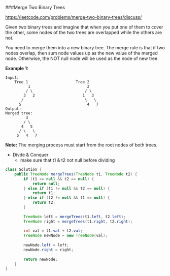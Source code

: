 ###Merge Two Binary Trees

https://leetcode.com/problems/merge-two-binary-trees/discuss/

Given two binary trees and imagine that when you put one of them to cover the other, some nodes of the two trees are overlapped while the others are not.

You need to merge them into a new binary tree. The merge rule is that if two nodes overlap, then sum node values up as the new value of the merged node. Otherwise, the NOT null node will be used as the node of new tree.

**Example 1:**

```
Input: 
	Tree 1                     Tree 2                  
          1                         2                             
         / \                       / \                            
        3   2                     1   3                        
       /                           \   \                      
      5                             4   7                  
Output: 
Merged tree:
	     3
	    / \
	   4   5
	  / \   \ 
	 5   4   7

```

**Note:** The merging process must start from the root nodes of both trees.



* Divde & Conquer
  * make sure that t1 & t2 not null before dividing

```java
class Solution {
    public TreeNode mergeTrees(TreeNode t1, TreeNode t2) {
        if (t1 == null && t2 == null) {
            return null;
        } else if (t1 != null && t2 == null) {
            return t1;
        } else if (t2 != null && t1 == null) {
            return t2;
        }
        
        TreeNode left = mergeTrees(t1.left, t2.left);
        TreeNode right = mergeTrees(t1.right, t2.right);
        
        int val = t1.val + t2.val;
        TreeNode newNode = new TreeNode(val);
        
        newNode.left = left;
        newNode.right = right;
        
        return newNode;
    }
}
```

